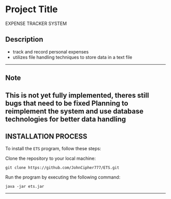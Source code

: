 # Project Title

EXPENSE TRACKER SYSTEM

## Description
 - track and record personal expenses
 - utilizes file handling techniques to store data in a text file
-----------------------------------
## Note 
This is not yet fully implemented, theres still bugs that need to be fixed
Planning to reimplement the system and use database technologies for better data handling
-----------------------------------
## INSTALLATION PROCESS
To install the `ETS` program, follow these steps:

Clone the repository to your local machine:
```
git clone https://github.com/JohnCipher777/ETS.git
```
Run the program by executing the following command:
```
java -jar ets.jar
```
---------------------------------
